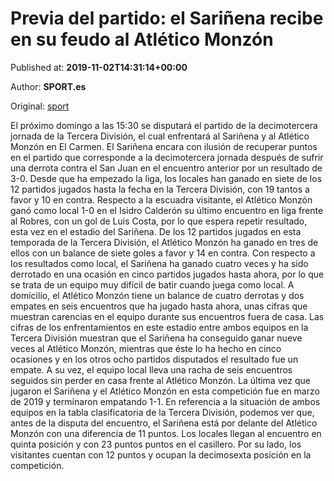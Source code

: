 
# Previa del partido: el Sariñena recibe en su feudo al Atlético Monzón

Published at: **2019-11-02T14:31:14+00:00**

Author: **SPORT.es**

Original: [sport](https://www.sport.es/es/noticias/tercera-division/previa-del-partido-el-sarinena-recibe-en-su-feudo-al-atletico-monzon-7711551)

El próximo domingo a las 15:30 se disputará el partido de la decimotercera jornada de la Tercera División, el cual enfrentará al Sariñena y al Atlético Monzón en El Carmen.
El Sariñena encara con ilusión de recuperar puntos en el partido que corresponde a la decimotercera jornada después de sufrir una derrota contra el San Juan en el encuentro anterior por un resultado de 3-0. Desde que ha empezado la liga, los locales han ganado en siete de los 12 partidos jugados hasta la fecha en la Tercera División, con 19 tantos a favor y 10 en contra.
Respecto a la escuadra visitante, el Atlético Monzón ganó como local 1-0 en el Isidro Calderón su último encuentro en liga frente al Robres, con un gol de Luis Costa, por lo que espera repetir resultado, esta vez en el estadio del Sariñena. De los 12 partidos jugados en esta temporada de la Tercera División, el Atlético Monzón ha ganado en tres de ellos con un balance de siete goles a favor y 14 en contra.
Con respecto a los resultados como local, el Sariñena ha ganado cuatro veces y ha sido derrotado en una ocasión en cinco partidos jugados hasta ahora, por lo que se trata de un equipo muy difícil de batir cuando juega como local. A domicilio, el Atlético Monzón tiene un balance de cuatro derrotas y dos empates en seis encuentros que ha jugado hasta ahora, unas cifras que muestran carencias en el equipo durante sus encuentros fuera de casa.
Las cifras de los enfrentamientos en este estadio entre ambos equipos en la Tercera División muestran que el Sariñena ha conseguido ganar nueve veces al Atlético Monzón, mientras que éste lo ha hecho en cinco ocasiones y en los otros ocho partidos disputados el resultado fue un empate. A su vez, el equipo local lleva una racha de seis encuentros seguidos sin perder en casa frente al Atlético Monzón. La última vez que jugaron el Sariñena y el Atlético Monzón en esta competición fue en marzo de 2019 y terminaron empatando 1-1.
En referencia a la situación de ambos equipos en la tabla clasificatoria de la Tercera División, podemos ver que, antes de la disputa del encuentro, el Sariñena está por delante del Atlético Monzón con una diferencia de 11 puntos. Los locales llegan al encuentro en quinta posición y con 23 puntos puntos en el casillero. Por su lado, los visitantes cuentan con 12 puntos y ocupan la decimosexta posición en la competición.
